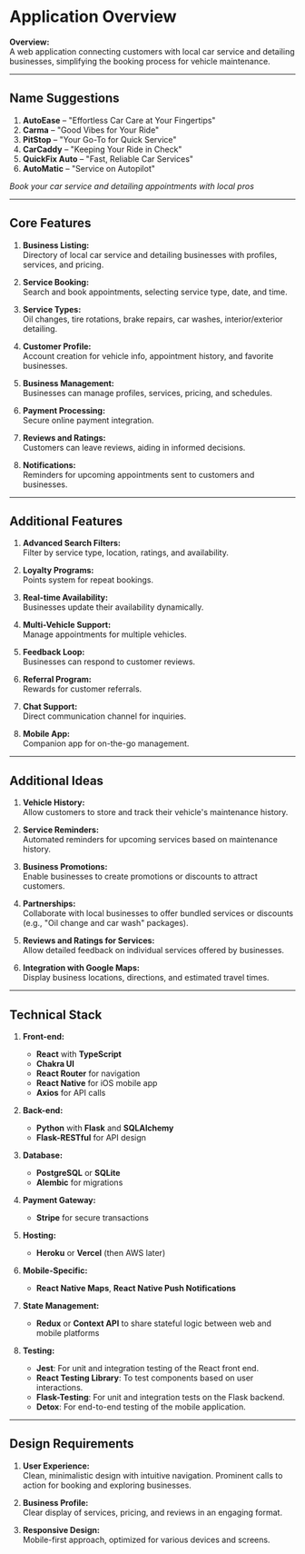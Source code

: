 # Application Overview

**Overview:**  
A web application connecting customers with local car service and detailing businesses, simplifying the booking process for vehicle maintenance.

---

## Name Suggestions

1. **AutoEase** – "Effortless Car Care at Your Fingertips"
2. **Carma** – "Good Vibes for Your Ride"
3. **PitStop** – "Your Go-To for Quick Service"
4. **CarCaddy** – "Keeping Your Ride in Check"
5. **QuickFix Auto** – "Fast, Reliable Car Services"
6. **AutoMatic** – "Service on Autopilot"

_Book your car service and detailing appointments with local pros_

---

## Core Features

1. **Business Listing:**  
   Directory of local car service and detailing businesses with profiles, services, and pricing.

2. **Service Booking:**  
   Search and book appointments, selecting service type, date, and time.

3. **Service Types:**  
   Oil changes, tire rotations, brake repairs, car washes, interior/exterior detailing.

4. **Customer Profile:**  
   Account creation for vehicle info, appointment history, and favorite businesses.

5. **Business Management:**  
   Businesses can manage profiles, services, pricing, and schedules.

6. **Payment Processing:**  
   Secure online payment integration.

7. **Reviews and Ratings:**  
   Customers can leave reviews, aiding in informed decisions.

8. **Notifications:**  
   Reminders for upcoming appointments sent to customers and businesses.

---

## Additional Features

1. **Advanced Search Filters:**  
   Filter by service type, location, ratings, and availability.

2. **Loyalty Programs:**  
   Points system for repeat bookings.

3. **Real-time Availability:**  
   Businesses update their availability dynamically.

4. **Multi-Vehicle Support:**  
   Manage appointments for multiple vehicles.

5. **Feedback Loop:**  
   Businesses can respond to customer reviews.

6. **Referral Program:**  
   Rewards for customer referrals.

7. **Chat Support:**  
   Direct communication channel for inquiries.

8. **Mobile App:**  
   Companion app for on-the-go management.

---

## Additional Ideas

1. **Vehicle History:**  
   Allow customers to store and track their vehicle's maintenance history.

2. **Service Reminders:**  
   Automated reminders for upcoming services based on maintenance history.

3. **Business Promotions:**  
   Enable businesses to create promotions or discounts to attract customers.

4. **Partnerships:**  
   Collaborate with local businesses to offer bundled services or discounts (e.g., "Oil change and car wash" packages).

5. **Reviews and Ratings for Services:**  
   Allow detailed feedback on individual services offered by businesses.

6. **Integration with Google Maps:**  
   Display business locations, directions, and estimated travel times.

---

## Technical Stack

1. **Front-end:**

   - **React** with **TypeScript**
   - **Chakra UI**
   - **React Router** for navigation
   - **React Native** for iOS mobile app
   - **Axios** for API calls

2. **Back-end:**

   - **Python** with **Flask** and **SQLAlchemy**
   - **Flask-RESTful** for API design

3. **Database:**

   - **PostgreSQL** or **SQLite**
   - **Alembic** for migrations

4. **Payment Gateway:**

   - **Stripe** for secure transactions

5. **Hosting:**

   - **Heroku** or **Vercel** (then AWS later)

6. **Mobile-Specific:**

   - **React Native Maps**, **React Native Push Notifications**

7. **State Management:**

   - **Redux** or **Context API** to share stateful logic between web and mobile platforms

8. **Testing:**
   - **Jest**: For unit and integration testing of the React front end.
   - **React Testing Library**: To test components based on user interactions.
   - **Flask-Testing**: For unit and integration tests on the Flask backend.
   - **Detox**: For end-to-end testing of the mobile application.

---

## Design Requirements

1. **User Experience:**  
   Clean, minimalistic design with intuitive navigation. Prominent calls to action for booking and exploring businesses.

2. **Business Profile:**  
   Clear display of services, pricing, and reviews in an engaging format.

3. **Responsive Design:**  
   Mobile-first approach, optimized for various devices and screens.
